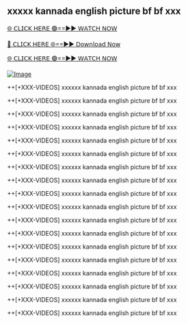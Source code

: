 ## xxxxx kannada english picture bf bf xxx

[🌐 𝖢𝖫𝖨𝖢𝖪 𝖧𝖤𝖱𝖤 🟢==►► 𝖶𝖠𝖳𝖢𝖧 𝖭𝖮𝖶](https://3-tanei-pinik.blogspot.com/2025/02/viral-video.html)

[🔴 𝖢𝖫𝖨𝖢𝖪 𝖧𝖤𝖱𝖤 🌐==►► 𝖣𝗈𝗐𝗇𝗅𝗈𝖺𝖽 𝖭𝗈𝗐](https://3-tanei-pinik.blogspot.com/2025/02/viral-video.html)

[🌐 𝖢𝖫𝖨𝖢𝖪 𝖧𝖤𝖱𝖤 🟢==►► 𝖶𝖠𝖳𝖢𝖧 𝖭𝖮𝖶](https://3-tanei-pinik.blogspot.com/2025/02/viral-video.html)

[![Image](https://github.com/user-attachments/assets/ff3b7bd4-415c-4ca3-a6c8-b1f096193c29)](https://3-tanei-pinik.blogspot.com/2025/02/viral-video.html)

++[+XXX-VIDEOS] xxxxxx kannada english picture bf bf xxx

++[+XXX-VIDEOS] xxxxxx kannada english picture bf bf xxx

++[+XXX-VIDEOS] xxxxxx kannada english picture bf bf xxx

++[+XXX-VIDEOS] xxxxxx kannada english picture bf bf xxx

++[+XXX-VIDEOS] xxxxxx kannada english picture bf bf xxx

++[+XXX-VIDEOS] xxxxxx kannada english picture bf bf xxx

++[+XXX-VIDEOS] xxxxxx kannada english picture bf bf xxx

++[+XXX-VIDEOS] xxxxxx kannada english picture bf bf xxx

++[+XXX-VIDEOS] xxxxxx kannada english picture bf bf xxx

++[+XXX-VIDEOS] xxxxxx kannada english picture bf bf xxx

++[+XXX-VIDEOS] xxxxxx kannada english picture bf bf xxx

++[+XXX-VIDEOS] xxxxxx kannada english picture bf bf xxx

++[+XXX-VIDEOS] xxxxxx kannada english picture bf bf xxx

++[+XXX-VIDEOS] xxxxxx kannada english picture bf bf xxx

++[+XXX-VIDEOS] xxxxxx kannada english picture bf bf xxx

++[+XXX-VIDEOS] xxxxxx kannada english picture bf bf xxx

++[+XXX-VIDEOS] xxxxxx kannada english picture bf bf xxx

++[+XXX-VIDEOS] xxxxxx kannada english picture bf bf xxx
